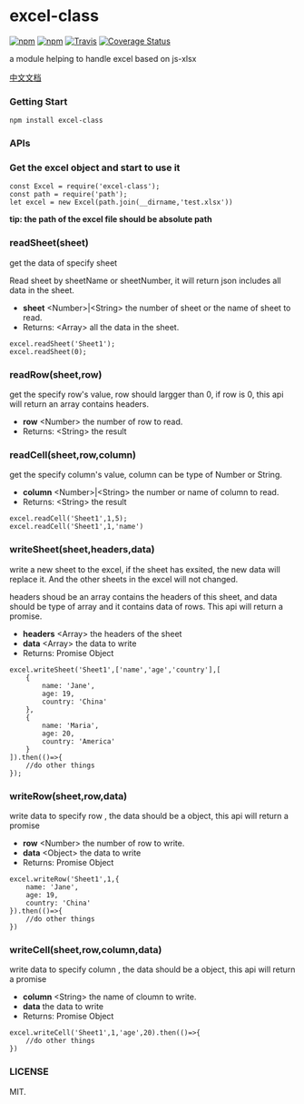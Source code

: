# excel-class

[![npm](https://img.shields.io/npm/dm/excel-class.svg?style=flat-square)](https://www.npmjs.com/package/excel-class)
[![npm](https://img.shields.io/npm/v/excel-class.svg?style=flat-square)](https://github.com/laoqiren/excel-class)
[![Travis](https://travis-ci.org/laoqiren/excel-class.svg?branch=master)]()
[![Coverage Status](https://coveralls.io/repos/github/laoqiren/excel-class/badge.svg?branch=master)](https://coveralls.io/github/laoqiren/excel-class?branch=master)

a module helping to handle excel based on js-xlsx

[中文文档](https://github.com/laoqiren/excel-class/blob/master/CN.md)
### Getting Start

`
npm install excel-class
`
### APIs

### Get the excel object and start to use it

```
const Excel = require('excel-class');
const path = require('path');
let excel = new Excel(path.join(__dirname,'test.xlsx'))
```
**tip: the path of the excel file should be absolute path**

### readSheet(sheet)
get the data of specify sheet

Read sheet by sheetName or sheetNumber, it will return json includes all data in the sheet.

* **sheet** \<Number\>|\<String\> the number of sheet or the name of sheet to read.
* Returns: \<Array\> all the data in the sheet.


```
excel.readSheet('Sheet1');
excel.readSheet(0);
```

### readRow(sheet,row)

get the specify row's value, row should largger than 0, if row is 0, this api will return an array contains headers.

* **row** \<Number\> the number of row to read.
* Returns: \<String\> the result

### readCell(sheet,row,column)

get the specify column's value, column can be type of Number or String.

* **column** \<Number\>|\<String\> the number or name of column to read.
* Returns: \<String\> the result 

```
excel.readCell('Sheet1',1,5);
excel.readCell('Sheet1',1,'name')
```

### writeSheet(sheet,headers,data)

write a new sheet to the excel, if the sheet has exsited, the new data will replace it. And the other sheets in the excel will not changed.

headers shoud be an array contains the headers of this sheet, and data should be type of array and it contains data of rows. This api will return a promise.

* **headers** \<Array\> the headers of the sheet
* **data** \<Array\> the data to write
* Returns: Promise Object

```
excel.writeSheet('Sheet1',['name','age','country'],[
    {
        name: 'Jane',
        age: 19,
        country: 'China'
    },
    {
        name: 'Maria',
        age: 20,
        country: 'America'
    }
]).then(()=>{
    //do other things
});
```

### writeRow(sheet,row,data)

write data to specify row , the data should be a object, this api will return a promise

* **row** \<Number\> the number of row to write.
* **data** \<Object\> the data to write
* Returns: Promise Object

```
excel.writeRow('Sheet1',1,{
    name: 'Jane',
    age: 19,
    country: 'China'
}).then(()=>{
    //do other things
})
```

### writeCell(sheet,row,column,data)

write data to specify column , the data should be a object, this api will return a promise

* **column** \<String\> the name of cloumn to write.
* **data** the data to write
* Returns: Promise Object

```
excel.writeCell('Sheet1',1,'age',20).then(()=>{
    //do other things
})
```

### LICENSE
MIT.
